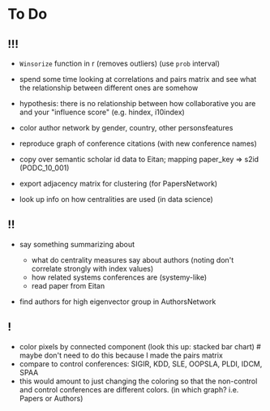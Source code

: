 # To Do

## !!!

- `Winsorize` function in r (removes outliers) (use `prob` interval)
- spend some time looking at correlations and pairs matrix and see what the relationship between different ones are somehow
- hypothesis: there is no relationship between how collaborative you are and your "influence score" (e.g. hindex, i10index)

- color author network by gender, country, other personsfeatures

- reproduce graph of conference citations (with new conference names)

- copy over semantic scholar id data to Eitan; mapping paper_key => s2id (PODC_10_001)

- export adjacency matrix for clustering (for PapersNetwork)

- look up info on how centralities are used (in data science)


## !!

- say something summarizing about
  - what do centrality measures say about authors (noting don't correlate strongly with index values)
  - how related systems conferences are (systemy-like)
  - read paper from Eitan

- find authors for high eigenvector group in AuthorsNetwork

## !

- color pixels by connected component (look this up: stacked bar chart) # maybe don't need to do this because I made the pairs matrix
- compare to control conferences: SIGIR, KDD, SLE, OOPSLA, PLDI, IDCM, SPAA
- this would amount to just changing the coloring so that the non-control and control conferences are different colors. (in which graph? i.e. Papers or Authors)
